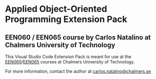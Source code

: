 # Applied Object-Oriented Programming Extension Pack

## EEN060 / EEN065 course by Carlos Natalino at Chalmers University of Technology

This Visual Studio Code Extension Pack is meant for use at the [EEN060](https://www.chalmers.se/en/education/your-studies/find-course-and-programme-syllabi/course-syllabus/EEN060/)/[EEN065](https://www.chalmers.se/en/education/your-studies/find-course-and-programme-syllabi/course-syllabus/EEN065/) courses at Chalmers University of Technology.

For more information, contact the author at carlos.natalino@chalmers.se
